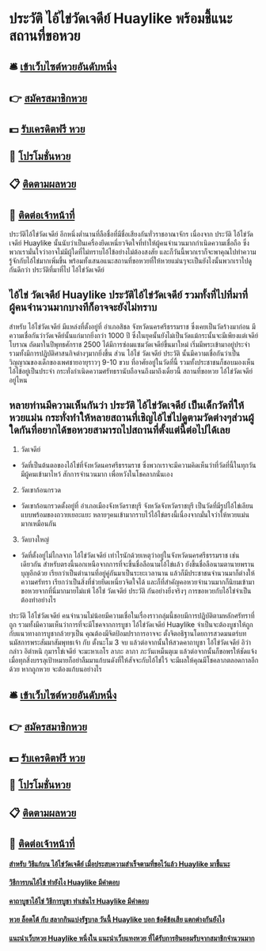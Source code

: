 # ประวัติ ไอ้ไข่วัดเจดีย์ Huaylike พร้อมชี้แนะสถานที่ขอหวย

## 🛎 [เข้าเว็บไซต์หวยอันดับหนึ่ง](https://bit.ly/3Ln40XR)
## 👉 [สมัครสมาชิกหวย](https://bit.ly/3Ln40XR)
## 💵 [รับเครดิตฟรี หวย](https://bit.ly/3UjX4yw)
## 👑 [โปรโมชั่นหวย](https://bit.ly/3UjX4yw)
## 📋 [ติดตามผลหวย](https://bit.ly/3UjX4yw)
## 📱 [ติดต่อเจ้าหน้าที่](https://bit.ly/3UjX4yw)

ประวัติไอ้ไข่วัดเจดีย์ อีกหนึ่งต่ำนานที่ลือชื่อที่มีชื่อเสียงกันทั่วราชอาณาจักร เนื่องจาก ประวัติ ไอ้ไข่วัดเจดีย์ Huaylike นั้นนับว่าเป็นเครื่องยึดเหนี่ยวจิตใจที่ทำให้ผู้คนจำนวนมากกำเนิดความเชื่อถือ ซึ่งพวกเรามั่นใจว่าอาจไม่มีผู้ใดที่ไม่ทราบไอ้ไข้อย่างไม่ต้องสงสัย และก็วันนี้พวกเราก็จะพาคุณไปทำความรู้จักกับไอ้ไข่มากเพิ่มขึ้น พร้อมทั้งเสนอแนะสถานที่ขอหวยที่ให้หวยแม่นๆจะเป็นยังไงนั้นพวกเราไปดูกันดีกว่า
ประวัติที่มาที่ไป ไอ้ไข่วัดเจดีย์

## ไอ้ไข่ วัดเจดีย์ Huaylike ประวัติไอ้ไข่วัดเจดีย์ รวมทั้งที่ไปที่มาที่ผู้คนจำนวนมากบางทีก็อาจจะยังไม่ทราบ
สำหรับ ไอ้ไข่วัดเจดีย์ มีแหล่งที่ตั้งอยู่ที่ อำเภอสิชล จังหวัดนครศรีธรรมราช ซึ่งเคยเป็นวัดร้างมาก่อน มีความเชื่อกันว่าวัดเจดีย์นั้นแก่มากยิ่งกว่า 1000 ปี ซึ่งในยุคนั้นยังไม่เป็นวัดแม้กระนั้นจะมีเพียงแต่เจดีย์โบราณ ถัดมาในปีพุทธศักราช 2500 ได้มีการซ่อมแซมวัดเจดีย์ขึ้นมาใหม่ เริ่มมีพระเข้ามาอยู่ประจำ รวมทั้งมีการปฎิบัติศาสนกิจต่างๆมากยิ่งขึ้น ส่วน ไอ้ไข่ วัดเจดีย์ ประวัติ นั้นมีความเชื่อกันว่าเป็นวิญญาณของเด็กของเพศชายอายุราวๆ 9-10 ขวบ ที่อาศัยอยู่ในวัดที่นี้ รวมทั้งประชาชนก็ชอบมองเห็นไอ้ไข้อยู่เป็นประจำ กระทั่งกำเนิดความศรัทธรานับถือจนถึงมาถึงเดี๋ยวนี้
สถานที่ขอหวย ไอ้ไข่วัดเจดีย์ อยู่ไหน

## หลายท่านมีความเห็นกันว่า ประวัติ ไอ้ไข่วัดเจดีย์ เป็นเด็กวัดที่ให้หวยแม่น กระทั่งทำให้หลายสถานที่เชิญไอ้ไข่ไปดูตามวัดต่างๆส่วนผู้ใดกันที่อยากได้ขอหวยสามารถไปสถานที่ตั้งแต่นี้ต่อไปได้เลย
1. วัดเจดีย์
- วัดที่เป็นต้นตอของไอ้ไข่ที่จังหวัดนครศรีธรรมราช ซึ่งพวกเราจะมีความคิดเห็นว่าที่วัดที่นี้ในทุกวันมีผู้คนเข้ามาไหว้ สักการจำนวนมาก เพื่อหวังในโชคลาภนั่นเอง
2. วัดเขาก้อนกรวด
- วัดเขาก้อนกรวดตั้งอยู่ที่ อำเภอเมืองจังหวัดราชบุรี จังหวัดจังหวัดราชบุรี เป็นวัดที่มีรูปไอ้ไข่เลียนแบบพร้อมของถวายเยอะแยะ หลายๆคนเข้ามากราบไว้ไอ้ไข่ตรงนี้เนื่องจากมั่นใจว่าให้หวยแม่นมากเหมือนกัน
3. วัดบางใหญ่
- วัดที่ตั้งอยู่ไม่ไกลจาก ไอ้ไข่วัดเจดีย์ เท่าไรนักด้วยเหตุว่าอยู่ในจังหวัดนครศรีธรรมราช เช่นเดียวกัน สำหรับตรงนี้นอกเหนือจากการที่จะขึ้นชื่อลือนามไอ้ไข่แล้ว ยังขึ้นชื่อลือนามตานายพรานบุญอีกด้วย เรียกว่าเป็นตำนานที่อยู่คู่กันมาเป็นระยะเวลานาน แล้วก็มีประชาชนจำนวนมาก็ต่างให้ความศรัทรา เรียกว่าเป็นสิ่งที่ช่วยยึดเหนี่ยวจิตใจได้ และก็ที่สำคัญคอหวยจำนวนมากก็นิยมเข้ามาขอหวยจากที่นี่มากมายไม่แพ้ ไอ้ไข่ วัดเจดีย์ ประวัติ กันอย่างยิ่งจริงๆ
การขอหวยกับไอ้ไข่จำเป็นต้องทำอย่างไร

ประวัติ ไอ้ไข่วัดเจดีย์ คนจำนวนไม่น้อยมีความเชื่อในเรื่องราวกลุ่มนี้ชอบมีการปฎิบัติตามหลักศรัทราที่ถูก รวมทั้งมีความเห็นว่าการที่จะมีโชคจากการบูชา ไอ้ไข่วัดเจดีย์ Huaylike จำเป็นจะต้องบูชาให้ถูกกับแนวทางการบูชากล้วยๆเป็น คุณต้องมีจิตป้อมปราการอาจจะ ตั้งจิตอธิฐานโดยการสวดมนตร์บทนมัสการพระสัมมาสัมพุทธเจ้า กับ ตั้งนะโม 3 จบ แล้วต่อจากนั้นให้สวดคาถาบูชา ไอ้ไข่วัดเจดีย์ อิว่ากล่าว อิตำหนิ กุมารไข่เจดีย์ จะมะหาเถโร ลาภะ ลาภา ภะวันเหม็นตุเม แล้วต่อจากนั้นก็ขอพรให้ชัดแจ้ง เมื่อทุกสิ่งบรรลุเป้าหมายก็อย่าลืมมาแก้บนดังที่ให้สัจจะกับไอ้ไข่ไว้ จะมีผลให้คุณมีโชคลาภตลอดกาลอีกด้วย
หากถูกหวย จะต้องแก้บนอย่างไร

## 🛎 [เข้าเว็บไซต์หวยอันดับหนึ่ง](https://bit.ly/3Ln40XR)
## 👉 [สมัครสมาชิกหวย](https://bit.ly/3Ln40XR)
## 💵 [รับเครดิตฟรี หวย](https://bit.ly/3UjX4yw)
## 👑 [โปรโมชั่นหวย](https://bit.ly/3UjX4yw)
## 📋 [ติดตามผลหวย](https://bit.ly/3UjX4yw)
## 📱 [ติดต่อเจ้าหน้าที่](https://bit.ly/3UjX4yw)

#### [สำหรับ วิธีแก้บน ไอ้ไข่วัดเจดีย์ เมื่อประสบความสำเร็จตามที่ขอไว้แล้ว Huaylike มาชี้แนะ](https://atom.io/themes/สำหรับ%20วิธีแก้บน%20ไอ้ไข่วัดเจดีย์%20เมื่อประสบความสำเร็จตามที่ขอไว้แล้ว%20Huaylike%20มาชี้แนะ)
#### [วิธีการบนไอ้ไข่ ทำยังไง Huaylike มีคำตอบ](https://atom.io/themes/วิธีการบนไอ้ไข่%20ทำยังไง%20Huaylike%20มีคำตอบ)
#### [คาถาบูชาไอ้ไข่ วิธีการบูชา ทำเช่นไร Huaylike มีคำตอบ](https://atom.io/themes/คาถาบูชาไอ้ไข่%20วิธีการบูชา%20ทำเช่นไร%20Huaylike%20มีคำตอบ)
#### [หวย ล็อตโต้ กับ สลากกินแบ่งรัฐบาล วันนี้ Huaylike บอก ข้อดีข้อเสีย แตกต่างกันยังไง](https://atom.io/themes/หวย%20ล็อตโต้%20กับ%20สลากกินแบ่งรัฐบาล%20วันนี้%20Huaylike%20บอก%20ข้อดีข้อเสีย%20แตกต่างกันยังไง)
#### [แนะนำเว็บหวย Huaylike หนึ่งใน แนะนำเว็บแทงหวย ที่ได้รับการยินยอมรับจากสมาชิกจำนวนมาก](https://atom.io/themes/แนะนำเว็บหวย%20Huaylike%20หนึ่งใน%20แนะนำเว็บแทงหวย%20ที่ได้รับการยินยอมรับจากสมาชิกจำนวนมาก)